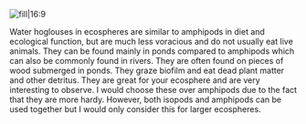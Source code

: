 ![fill|16:9](c921d8e0355c6ce1d875384e7bb06ccf.png)

Water hoglouses in ecospheres are similar to amphipods in diet and ecological function, but are much less voracious and do not usually eat live animals. They can be found mainly in ponds compared to amphipods which can also be commonly found in rivers. They are often found on pieces of wood submerged in ponds. They graze biofilm and eat dead plant matter and other detritus. They are great for your ecosphere and are very interesting to observe. I would choose these over amphipods due to the fact that they are more hardy. However, both isopods and amphipods can be used together but I would only consider this for larger ecospheres.